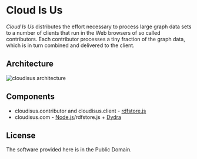 # Cloud Is Us 

_Cloud Is Us_ distributes the effort necessary to process large graph data sets to a number of clients that run in the Web browsers of so called contributors. Each contributor processes a tiny fraction of the graph data, which is in turn combined and delivered to the client.

## Architecture

![cloudisus architecture](https://github.com/mhausenblas/cloudisus/raw/master/design/cloudisus-architecture.png "Cloud Is Us architecture")

## Components

* cloudisus.contributor and cloudisus.client - [rdfstore.js](https://github.com/antoniogarrote/rdfstore-js)
* cloudisus.com - [Node.js](http://nodejs.org/)/rdfstore.js + [Dydra](http://dydra.com/)

## License

The software provided here is in the Public Domain. 